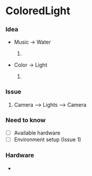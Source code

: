 # ColoredLight

### Idea
* Music -> Water

   1. 
* Color -> Light

   1. 

### Issue
1. Camera --> Lights --> Camera

### Need to know
- [ ] Available hardware
- [ ] Environment setup (Issue 1)

### Hardware
* 

